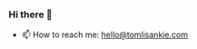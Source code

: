### Hi there 👋

- 📫 How to reach me: hello@tomlisankie.com

<!---
[![Anurag's github stats](https://github-readme-stats.vercel.app/api?username=TomLisankie)](https://github.com/anuraghazra/github-readme-stats)
-->
